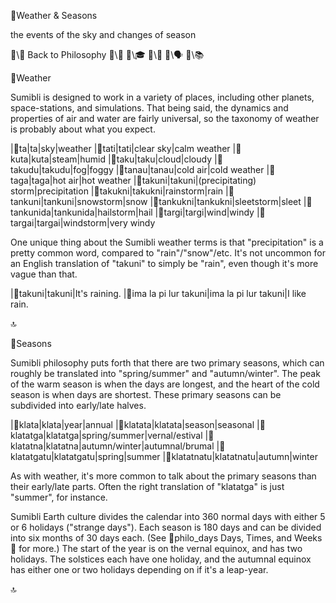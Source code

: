 📛Weather
& Seasons

the events of the sky
and changes of season

🔗\🧠 Back to Philosophy
🔗\🚀
🔗\🎓
🔗\🌳
🔗\🗣️
🔗\📚

📛Weather

Sumibli is designed to work in a variety of places, including other planets, space-stations, and simulations. That being said, the dynamics and properties of air and water are fairly universal, so the taxonomy of weather is probably about what you expect.

|🎏ta|ta|sky|weather
|🎏tati|tati|clear sky|calm weather
|🎏kuta|kuta|steam|humid
|🎏taku|taku|cloud|cloudy
|🎏takudu|takudu|fog|foggy
|🎏tanau|tanau|cold air|cold weather
|🎏taga|taga|hot air|hot weather
|🎏takuni|takuni|(precipitating)
storm|precipitation
|🎏takukni|takukni|rainstorm|rain
|🎏tankuni|tankuni|snowstorm|snow
|🎏tankukni|tankukni|sleetstorm|sleet
|🎏tankunida|tankunida|hailstorm|hail
|🎏targi|targi|wind|windy
|🎏targai|targai|windstorm|very windy

One unique thing about the Sumibli weather terms is that "precipitation" is a pretty common word, compared to "rain"/"snow"/etc. It's not uncommon for an English translation of "takuni" to simply be "rain", even though it's more vague than that.

|🎏takuni|takuni|It's raining.
|🎏ima la pi lur takuni|ima la pi lur takuni|I like rain.

🔝

📛Seasons

Sumibli philosophy puts forth that there are two primary seasons, which can roughly be translated into "spring/summer" and "autumn/winter". The peak of the warm season is when the days are longest, and the heart of the cold season is when days are shortest. These primary seasons can be subdivided into early/late halves.

|🎏klata|klata|year|annual
|🎏klatata|klatata|season|seasonal
|🎏klatatga|klatatga|spring/summer|vernal/estival
|🎏klatatna|klatatna|autumn/winter|autumnal/brumal
|🎏klatatgatu|klatatgatu|spring|summer
|🎏klatatnatu|klatatnatu|autumn|winter

As with weather, it's more common to talk about the primary seasons than their early/late parts. Often the right translation of "klatatga" is just "summer", for instance.

Sumibli Earth culture divides the calendar into 360 normal days with either 5 or 6 holidays ("strange days"). Each season is 180 days and can be divided into six months of 30 days each. (See 🔗philo_days Days, Times, and Weeks💬 for more.) The start of the year is on the vernal equinox, and has two holidays. The solstices each have one holiday, and the autumnal equinox has either one or two holidays depending on if it's a leap-year.

🔝
